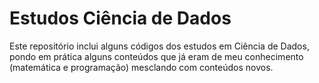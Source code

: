 # Estudos Ciência de Dados

Este repositório inclui alguns códigos dos estudos em Ciência de Dados, pondo em prática alguns conteúdos que já eram de meu conhecimento (matemática e programação) mesclando com  conteúdos novos.

